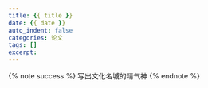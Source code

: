 ```yaml
---
title: {{ title }}
date: {{ date }}
auto_indent: false
categories: 论文
tags: []
excerpt:
---
```

{% note success %}
写出文化名城的精气神
{% endnote %}
